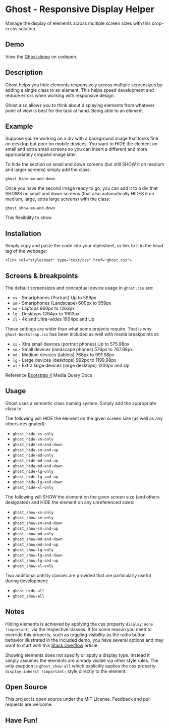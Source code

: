 # Ghost - Responsive Display Helper
Manage the display of elements across multiple screen sizes with this drop-in css solution.


## Demo
View the [Ghost demo](https://codepen.io/skwigs/project/full/DvBqYk/) on codepen.


## Description
Ghost helps you hide elements responsively across multiple screensizes by adding a single class to an element. This helps speed development and reduce errors when working with responsive design.

Ghost also allows you to think about displaying elements from whatever point of view is best for the task at hand. Being able to an element


## Example
Suppose you're working on a div with a background image that looks fine on desktop but poor on mobile devices. You want to HIDE the element on small and extra small screens so you can insert a different and more appropriately cropped image later. 

To hide the section on small and down screens (but still SHOW it on medium and larger screens) simply add the class:

`ghost_hide-sm-and-down`

Once you have the second image ready to go, you can add it to a div that SHOWS on small and down screens (that also automatically HIDES it on medium, large, extra large screens) with the class:

`ghost_show-sm-and-down`

This flexibility to show


## Installation
Simply copy and paste the code into your stylesheet, or link to it in the head tag of the webpage:

`<link rel="stylesheet" type="text/css" href="ghost.css">`


## Screens & breakpoints
The default screensizes and conceptual device usage in `ghost.css` are:

* `xs` - Smartphones (Portrait)     Up to 599px
* `sm` - Smartphones (Landscape)    600px to 959px
* `md` - Laptops                    960px to 1263px
* `lg` - Desktops                   1264px to 1903px
* `xl` - 4k and Ultra-wides         1904px and Up

These settings are wider than what some projects require. That is why `ghost-bootstrap.css` has been included as well with media breakpoints at:

* `xs` - Xtra small devices (portrait phones)     Up to 575.98px
* `sm` - Small devices (landscape phones)         576px to 767.98px
* `md` - Medium devices (tablets)                 768px to 991.98px
* `lg` - Large devices (desktops)                 992px to 1199.98px
* `xl` - Extra large devices (large desktops)     1200px and Up

Reference [Bootstrap 4](https://getbootstrap.com/docs/4.0/layout/overview/#responsive-breakpoints) Media Query Docs


## Usage
Ghost uses a semantic class naming system. Simply add the appropriate class to 

The following will HIDE the element on the given screen size (as well as any others designated):

* `ghost_hide-xs-only`
* `ghost_hide-sm-only`
* `ghost_hide-sm-and-down`
* `ghost_hide-sm-and-up`
* `ghost_hide-md-only`
* `ghost_hide-md-and-up`
* `ghost_hide-md-and-down`
* `ghost_hide-lg-only`
* `ghost_hide-lg-and-up`
* `ghost_hide-lg-and-down`
* `ghost_hide-xl-only`

The following will SHOW the element on the given screen size (and others designated) and HIDE the element on any unreferenced sizes:

* `ghost_show-xs-only`
* `ghost_show-sm-only`
* `ghost_show-sm-and-down`
* `ghost_show-sm-and-up`
* `ghost_show-md-only`
* `ghost_show-md-and-down`
* `ghost_show-md-and-up`
* `ghost_show-lg-only`
* `ghost_show-lg-and-down`
* `ghost_show-lg-and-up`
* `ghost_show-xl-only`

Two additional untility classes are provided that are particularly useful during development:

* `ghost_hide-all`
* `ghost_show-all`


## Notes
Hiding elements is achieved by applying the css property `display:none !important;` via the respective classes. If for some reason you need to override this property, such as toggling visibility as the radio button behavior illustrated in the included demo, you have several options and may want to start with this [Stack Overflow](https://stackoverflow.com/questions/11178673/how-to-override-important) article.

Showing elements does not specify or apply a display type. Instead it simply assumes the elements are already visible via other style rules. The only exeption is `ghost_show-all` which explicitly applies the css property `display:inherit !important;` style directly to the element.


## Open Source
This project is open source under the MIT License. Feedback and pull requests are welcome.


## Have Fun!
